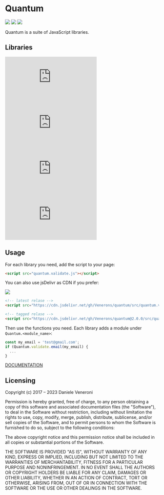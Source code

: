 # Quantum

![](https://img.shields.io/github/license/Venerons/quantum?style=for-the-badge)
![](https://img.shields.io/github/v/release/Venerons/quantum?style=for-the-badge)
![](https://img.shields.io/github/issues/Venerons/quantum?style=for-the-badge)

Quantum is a suite of JavaScript libraries.

## Libraries

![](https://img.shields.io/github/size/Venerons/quantum/src/quantum.utils.js?label=utils&style=for-the-badge)
![](https://img.shields.io/github/size/Venerons/quantum/src/quantum.validate.js?label=validate&style=for-the-badge)
![](https://img.shields.io/github/size/Venerons/quantum/src/quantum.table.js?label=table&style=for-the-badge)
![](https://img.shields.io/github/size/Venerons/quantum/src/quantum.crypto.js?label=crypto&style=for-the-badge)

## Usage

For each library you need, add the script to your page:

```html
<script src="quantum.validate.js"></script>
```

You can also use jsDelivr as CDN if you prefer:

[![](https://data.jsdelivr.com/v1/package/gh/Venerons/quantum/badge)](https://www.jsdelivr.com/package/gh/Venerons/quantum)

```html
<!-- latest relase -->
<script src="https://cdn.jsdelivr.net/gh/Venerons/quantum/src/quantum.validate.min.js"></script>

<!-- tagged relase -->
<script src="https://cdn.jsdelivr.net/gh/Venerons/quantum@2.0.0/src/quantum.validate.min.js"></script>
```

Then use the functions you need. Each library adds a module under `Quantum.<module_name>`:

```js
const my_email = 'test@gmail.com';
if (Quantum.validate.email(my_email) {
  ...
}
```

[DOCUMENTATION](docs.md)

## Licensing

Copyright (c) 2017 – 2023 Daniele Veneroni

Permission is hereby granted, free of charge, to any person obtaining a copy
of this software and associated documentation files (the "Software"), to deal
in the Software without restriction, including without limitation the rights
to use, copy, modify, merge, publish, distribute, sublicense, and/or sell
copies of the Software, and to permit persons to whom the Software is
furnished to do so, subject to the following conditions:

The above copyright notice and this permission notice shall be included in all
copies or substantial portions of the Software.

THE SOFTWARE IS PROVIDED "AS IS", WITHOUT WARRANTY OF ANY KIND, EXPRESS OR
IMPLIED, INCLUDING BUT NOT LIMITED TO THE WARRANTIES OF MERCHANTABILITY,
FITNESS FOR A PARTICULAR PURPOSE AND NONINFRINGEMENT. IN NO EVENT SHALL THE
AUTHORS OR COPYRIGHT HOLDERS BE LIABLE FOR ANY CLAIM, DAMAGES OR OTHER
LIABILITY, WHETHER IN AN ACTION OF CONTRACT, TORT OR OTHERWISE, ARISING FROM,
OUT OF OR IN CONNECTION WITH THE SOFTWARE OR THE USE OR OTHER DEALINGS IN THE
SOFTWARE.
